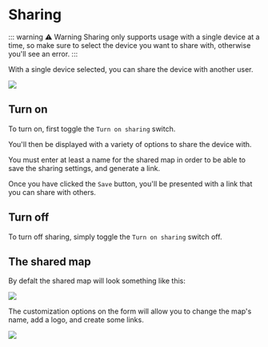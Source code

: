# Sharing

::: warning ⚠️ Warning
Sharing only supports usage with a single device at a time, so make sure to select the device you want to share with, otherwise you'll see an error.
:::

With a single device selected, you can share the device with another user.

![](https://i.imgur.com/rBmvPY0.png)

## Turn on

To turn on, first toggle the `Turn on sharing` switch.

You'll then be displayed with a variety of options to share the device with.

<v-img src="https://i.imgur.com/Yx7SiLi.png"/>

You must enter at least a name for the shared map in order to be able to save the sharing settings, and generate a link.

Once you have clicked the `Save` button, you'll be presented with a link that you can share with others.

<v-img src="https://i.imgur.com/wNuZT5Y.png" style="max-width:300px"/>

## Turn off

To turn off sharing, simply toggle the `Turn on sharing` switch off.

## The shared map

By defalt the shared map will look something like this:

![](https://i.imgur.com/78Eg5kP.png)

The customization options on the form will allow you to change the map's name, add a logo, and create some links.

![](https://i.imgur.com/X0DFHBX.png)
